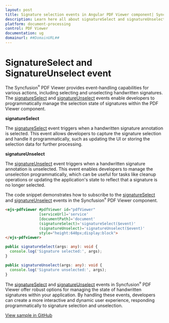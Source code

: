 ```yaml
---
layout: post
title: Signature selection events in Angular PDF Viewer component| Syncfusion
description: Learn here all about signatureSelect and signatureUnselect event event in Syncfusion Angular PDF Viewer component of Syncfusion Essential JS 2 and more.
platform: document-processing
control: PDF Viewer
documentation: ug
domainurl: ##DomainURL##
---
```


# SignatureSelect and SignatureUnselect event

The Syncfusion<sup style="font-size:70%">&reg;</sup> PDF Viewer provides event-handling capabilities for various actions, including selecting and unselecting handwritten signatures. The [signatureSelect](https://helpej2.syncfusion.com/angular/documentation/api/pdfviewer/signatureSelectEventArgs/) and [signatureUnselect](https://helpej2.syncfusion.com/angular/documentation/api/pdfviewer/signatureUnselectEventArgs/) events enable developers to programmatically manage the selection state of signatures within the PDF Viewer component.

**signatureSelect**

The [signatureSelect](https://helpej2.syncfusion.com/angular/documentation/api/pdfviewer/signatureSelectEventArgs/) event triggers when a handwritten signature annotation is selected. This event allows developers to capture the signature selection and handle it programmatically, such as updating the UI or storing the selection data for further processing.

**signatureUnselect**

The [signatureUnselect](https://helpej2.syncfusion.com/angular/documentation/api/pdfviewer/signatureUnselectEventArgs/) event triggers when a handwritten signature annotation is unselected. This event enables developers to manage the unselection programmatically, which can be useful for tasks like cleanup operations or updating the application's state to reflect that a signature is no longer selected.

The code snippet demonstrates how to subscribe to the [signatureSelect](https://helpej2.syncfusion.com/angular/documentation/api/pdfviewer/signatureSelectEventArgs/) and [signatureUnselect](https://helpej2.syncfusion.com/angular/documentation/api/pdfviewer/signatureUnselectEventArgs/) events in the Syncfusion<sup style="font-size:70%">&reg;</sup> PDF Viewer component.

```html
<ejs-pdfviewer #pdfViewer id="pdfViewer"
               [serviceUrl]='service'
               [documentPath]='document'
               (signatureSelect)='signatureSelect($event)'
               (signatureUnselect)='signatureUnselect($event)'
               style="height:640px;display:block">
</ejs-pdfviewer>
```

```typescript
public signatureSelect(args: any): void {
  console.log('Signature selected:', args);
}

public signatureUnselect(args: any): void {
  console.log('Signature unselected:', args);
}
```

The [signatureSelect](https://helpej2.syncfusion.com/angular/documentation/api/pdfviewer/signatureSelectEventArgs/) and [signatureUnselect](https://helpej2.syncfusion.com/angular/documentation/api/pdfviewer/signatureUnselectEventArgs/) events in Syncfusion<sup style="font-size:70%">&reg;</sup> PDF Viewer offer robust options for managing the state of handwritten signatures within your application. By handling these events, developers can create a more interactive and dynamic user experience, responding programmatically to signature selection and unselection.

[View sample in GitHub]()